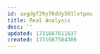 ```yaml
---
id: axgdgf29y78ddy501lxtpeu
title: Real Analysis
desc: ''
updated: 1731687611637
created: 1731687584306
---
```

